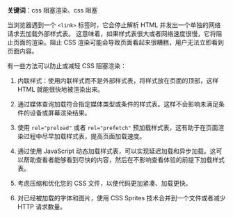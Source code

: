 **关键词**：css 阻塞渲染、css 阻塞

当浏览器遇到一个 `<link>` 标签时，它会停止解析 HTML 并发出一个单独的网络请求去加载外部样式表。
这意味着，如果样式表很大或者网络速度很慢，它将阻止页面的渲染。阻止 CSS 渲染可能会导致页面看起来很糟糕，用户无法立即看到页面内容。                 

有一些方法可以防止或减轻 CSS 阻塞渲染：

1. 内联样式：使用内联样式而不是外部样式表，将样式放在页面的顶部，这样 HTML 就能很快地被渲染出来。

2. 通过媒体查询加载符合指定媒体类型或条件的样式表。这样不会影响未满足条件的设备或屏幕渲染结果。

3. 使用 `rel="preload"` 或者 `rel="prefetch"` 预加载样式表，这有助于在页面渲染过程中尽早加载样式表，提高页面加载速度。

4. 通过使用 JavaScript 动态加载样式表，可以实现延迟加载和异步加载。这可以帮助查看者能够看到尽快的内容，然后在不影响查看体验的前提下加载样式表。

5. 考虑压缩和优化您的 CSS 文件，以使代码更加紧凑、加载更快。

6. 对已经被加载的字体和图片，使用 CSS Sprites 技术合并到一个文件或者减少 HTTP 请求数量。
